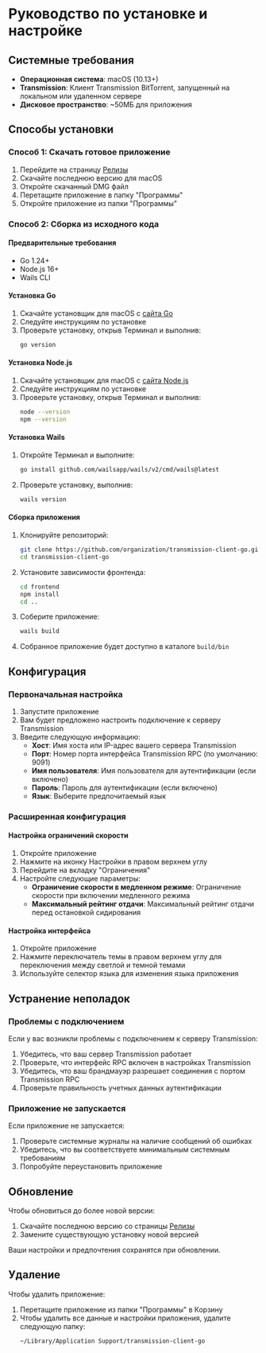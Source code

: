 # Руководство по установке и настройке

## Системные требования

- **Операционная система**: macOS (10.13+)
- **Transmission**: Клиент Transmission BitTorrent, запущенный на локальном или удаленном сервере
- **Дисковое пространство**: ~50МБ для приложения

## Способы установки

### Способ 1: Скачать готовое приложение

1. Перейдите на страницу [Релизы](https://github.com/organization/transmission-client-go/releases)
2. Скачайте последнюю версию для macOS
3. Откройте скачанный DMG файл
4. Перетащите приложение в папку "Программы"
5. Откройте приложение из папки "Программы"

### Способ 2: Сборка из исходного кода

#### Предварительные требования

- Go 1.24+
- Node.js 16+
- Wails CLI

#### Установка Go

1. Скачайте установщик для macOS с [сайта Go](https://golang.org/dl/)
2. Следуйте инструкциям по установке
3. Проверьте установку, открыв Терминал и выполнив:
   ```bash
   go version
   ```

#### Установка Node.js

1. Скачайте установщик для macOS с [сайта Node.js](https://nodejs.org/)
2. Следуйте инструкциям по установке
3. Проверьте установку, открыв Терминал и выполнив:
   ```bash
   node --version
   npm --version
   ```

#### Установка Wails

1. Откройте Терминал и выполните:
   ```bash
   go install github.com/wailsapp/wails/v2/cmd/wails@latest
   ```
2. Проверьте установку, выполнив:
   ```bash
   wails version
   ```

#### Сборка приложения

1. Клонируйте репозиторий:
   ```bash
   git clone https://github.com/organization/transmission-client-go.git
   cd transmission-client-go
   ```

2. Установите зависимости фронтенда:
   ```bash
   cd frontend
   npm install
   cd ..
   ```

3. Соберите приложение:
   ```bash
   wails build
   ```

4. Собранное приложение будет доступно в каталоге `build/bin`

## Конфигурация

### Первоначальная настройка

1. Запустите приложение
2. Вам будет предложено настроить подключение к серверу Transmission
3. Введите следующую информацию:
   - **Хост**: Имя хоста или IP-адрес вашего сервера Transmission
   - **Порт**: Номер порта интерфейса Transmission RPC (по умолчанию: 9091)
   - **Имя пользователя**: Имя пользователя для аутентификации (если включено)
   - **Пароль**: Пароль для аутентификации (если включено)
   - **Язык**: Выберите предпочитаемый язык

### Расширенная конфигурация

#### Настройка ограничений скорости

1. Откройте приложение
2. Нажмите на иконку Настройки в правом верхнем углу
3. Перейдите на вкладку "Ограничения"
4. Настройте следующие параметры:
   - **Ограничение скорости в медленном режиме**: Ограничение скорости при включении медленного режима
   - **Максимальный рейтинг отдачи**: Максимальный рейтинг отдачи перед остановкой сидирования

#### Настройка интерфейса

1. Откройте приложение
2. Нажмите переключатель темы в правом верхнем углу для переключения между светлой и темной темами
3. Используйте селектор языка для изменения языка приложения

## Устранение неполадок

### Проблемы с подключением

Если у вас возникли проблемы с подключением к серверу Transmission:

1. Убедитесь, что ваш сервер Transmission работает
2. Проверьте, что интерфейс RPC включен в настройках Transmission
3. Убедитесь, что ваш брандмауэр разрешает соединения с портом Transmission RPC
4. Проверьте правильность учетных данных аутентификации

### Приложение не запускается

Если приложение не запускается:

1. Проверьте системные журналы на наличие сообщений об ошибках
2. Убедитесь, что вы соответствуете минимальным системным требованиям
3. Попробуйте переустановить приложение

## Обновление

Чтобы обновиться до более новой версии:

1. Скачайте последнюю версию со страницы [Релизы](https://github.com/organization/transmission-client-go/releases)
2. Замените существующую установку новой версией

Ваши настройки и предпочтения сохранятся при обновлении.

## Удаление

Чтобы удалить приложение:

1. Перетащите приложение из папки "Программы" в Корзину
2. Чтобы удалить все данные и настройки приложения, удалите следующую папку:
   ```
   ~/Library/Application Support/transmission-client-go
   ```
